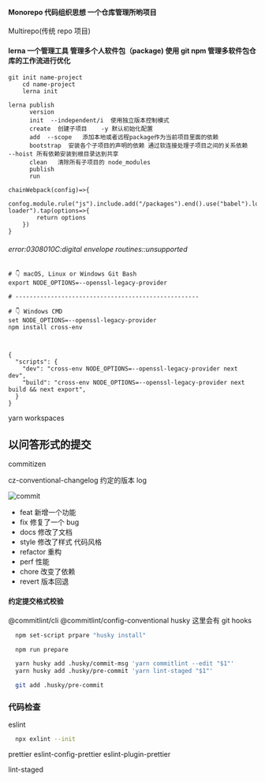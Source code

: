 #### Monorepo 代码组织思想 一个仓库管理所哟项目

Multirepo(传统 repo 项目)

#### lerna 一个管理工具 管理多个人软件包（package) 使用 git npm 管理多软件包仓库的工作流进行优化

```
git init name-project
    cd name-project
    lerna init

```

```
lerna publish
      version
      init  --independent/i  使用独立版本控制模式
      create  创建子项目    -y 默认初始化配置
      add  --scope   添加本地或者远程package作为当前项目里面的依赖
      bootstrap  安装各个子项目的声明的依赖 通过软连接处理子项目之间的关系依赖  --hoist 所有依赖安装到根目录达到共享
      clean   清除所有子项目的 node_modules
      publish
      run
```

```
chainWebpack(config)=>{
    confog.module.rule("js").include.add("/packages").end().use("babel").loader("babel-loader").tap(options=>{
        return options
    })
}

```

###### error:0308010C:digital envelope routines::unsupported

```
# 👇️ macOS, Linux or Windows Git Bash
export NODE_OPTIONS=--openssl-legacy-provider

# ----------------------------------------------------

# 👇️ Windows CMD
set NODE_OPTIONS=--openssl-legacy-provider
npm install cross-env



{
  "scripts": {
    "dev": "cross-env NODE_OPTIONS=--openssl-legacy-provider next dev",
    "build": "cross-env NODE_OPTIONS=--openssl-legacy-provider next build && next export",
  }
}

```

yarn workspaces

## 以问答形式的提交

commitizen

cz-conventional-changelog 约定的版本 log

![commit](https://github.com/commitizen/cz-cli/raw/master/meta/screenshots/add-commit.png)

- feat 新增一个功能
- fix 修复了一个 bug
- docs 修改了文档
- style 修改了样式 代码风格
- refactor 重构
- perf 性能
- chore 改变了依赖
- revert 版本回退

#### 约定提交格式校验

@commitlint/cli
@commitlint/config-conventional
husky 这里会有 git hooks

```bash
  npm set-script prpare "husky install"

  npm run prepare

  yarn husky add .husky/commit-msg 'yarn commitlint --edit "$1"'
  yarn husky add .husky/pre-commit 'yarn lint-staged "$1"'

  git add .husky/pre-commit
```

### 代码检查

eslint

```bash
  npx exlint --init
```

prettier
eslint-config-prettier
eslint-plugin-prettier

lint-staged

